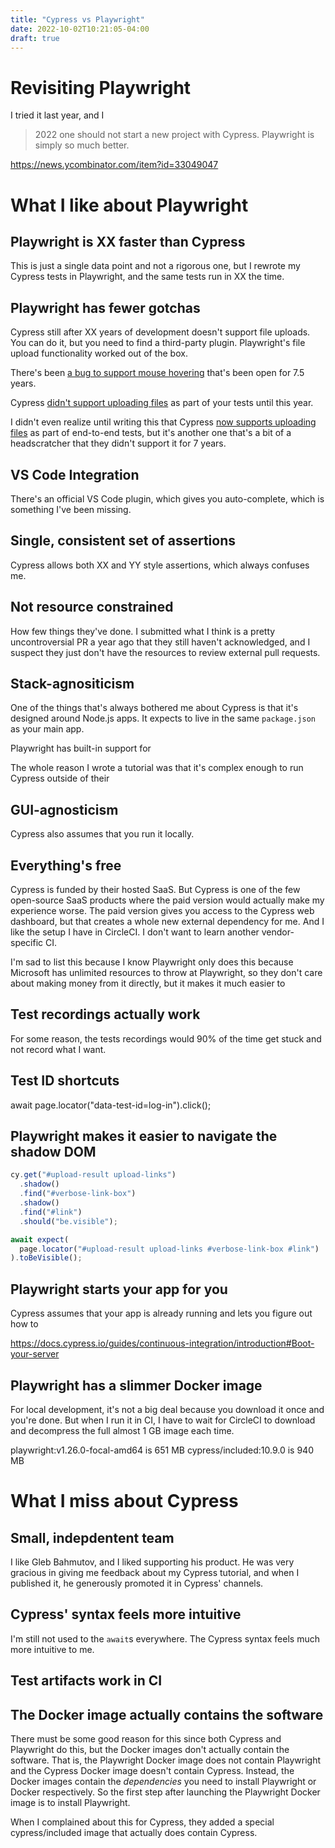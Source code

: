 ```yaml
---
title: "Cypress vs Playwright"
date: 2022-10-02T10:21:05-04:00
draft: true
---
```


# Revisiting Playwright

I tried it last year, and I

> 2022 one should not start a new project with Cypress. Playwright is simply so much better.

https://news.ycombinator.com/item?id=33049047

# What I like about Playwright

## Playwright is XX faster than Cypress

This is just a single data point and not a rigorous one, but I rewrote my Cypress tests in Playwright, and the same tests run in XX the time.

## Playwright has fewer gotchas

Cypress still after XX years of development doesn't support file uploads. You can do it, but you need to find a third-party plugin. Playwright's file upload functionality worked out of the box.

There's been [a bug to support mouse hovering](https://github.com/cypress-io/cypress/issues/10) that's been open for 7.5 years.

Cypress [didn't support uploading files](https://github.com/cypress-io/cypress/issues/170) as part of your tests until this year.

I didn't even realize until writing this that Cypress [now supports uploading files](https://www.cypress.io/blog/2022/01/19/uploading-files-with-selectfile/) as part of end-to-end tests, but it's another one that's a bit of a headscratcher that they didn't support it for 7 years.

## VS Code Integration

There's an official VS Code plugin, which gives you auto-complete, which is something I've been missing.

## Single, consistent set of assertions

Cypress allows both XX and YY style assertions, which always confuses me.

## Not resource constrained

How few things they've done. I submitted what I think is a pretty uncontroversial PR a year ago that they still haven't acknowledged, and I suspect they just don't have the resources to review external pull requests.

## Stack-agnositicism

One of the things that's always bothered me about Cypress is that it's designed around Node.js apps. It expects to live in the same `package.json` as your main app.

Playwright has built-in support for

The whole reason I wrote a tutorial was that it's complex enough to run Cypress outside of their

## GUI-agnosticism

Cypress also assumes that you run it locally.

## Everything's free

Cypress is funded by their hosted SaaS. But Cypress is one of the few open-source SaaS products where the paid version would actually make my experience worse. The paid version gives you access to the Cypress web dashboard, but that creates a whole new external dependency for me. And I like the setup I have in CircleCI. I don't want to learn another vendor-specific CI.

I'm sad to list this because I know Playwright only does this because Microsoft has unlimited resources to throw at Playwright, so they don't care about making money from it directly, but it makes it much easier to

## Test recordings actually work

For some reason, the tests recordings would 90% of the time get stuck and not record what I want.

## Test ID shortcuts

await page.locator("data-test-id=log-in").click();

## Playwright makes it easier to navigate the shadow DOM

```javascript
cy.get("#upload-result upload-links")
  .shadow()
  .find("#verbose-link-box")
  .shadow()
  .find("#link")
  .should("be.visible");
```

```javascript
await expect(
  page.locator("#upload-result upload-links #verbose-link-box #link")
).toBeVisible();
```

## Playwright starts your app for you

Cypress assumes that your app is already running and lets you figure out how to

https://docs.cypress.io/guides/continuous-integration/introduction#Boot-your-server

## Playwright has a slimmer Docker image

For local development, it's not a big deal because you download it once and you're done. But when I run it in CI, I have to wait for CircleCI to download and decompress the full almost 1 GB image each time.

playwright:v1.26.0-focal-amd64 is 651 MB
cypress/included:10.9.0 is 940 MB

# What I miss about Cypress

## Small, indepdentent team

I like Gleb Bahmutov, and I liked supporting his product. He was very gracious in giving me feedback about my Cypress tutorial, and when I published it, he generously promoted it in Cypress' channels.

## Cypress' syntax feels more intuitive

I'm still not used to the `await`s everywhere. The Cypress syntax feels much more intuitive to me.

## Test artifacts work in CI

## The Docker image actually contains the software

There must be some good reason for this since both Cypress and Playwright do this, but the Docker images don't actually contain the software. That is, the Playwright Docker image does not contain Playwright and the Cypress Docker image doesn't contain Cypress. Instead, the Docker images contain the _dependencies_ you need to install Playwright or Docker respectively. So the first step after launching the Playwright Docker image is to install Playwright.

When I complained about this for Cypress, they added a special cypress/included image that actually does contain Cypress.
